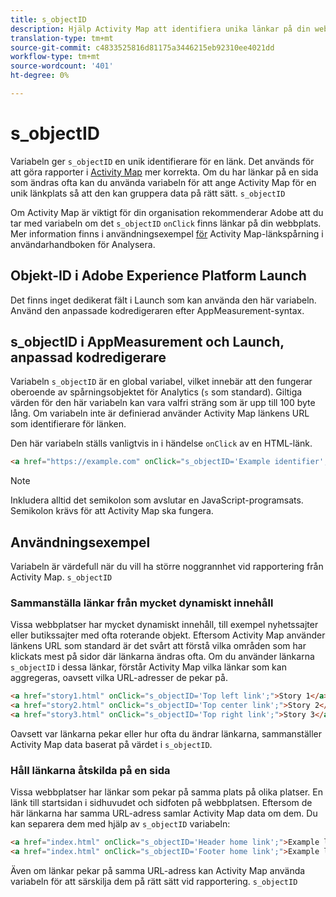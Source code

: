 ```yaml
---
title: s_objectID
description: Hjälp Activity Map att identifiera unika länkar på din webbplats.
translation-type: tm+mt
source-git-commit: c4833525816d81175a3446215eb92310ee4021dd
workflow-type: tm+mt
source-wordcount: '401'
ht-degree: 0%

---
```



# s_objectID

Variabeln ger `s_objectID` en unik identifierare för en länk. Det används för att göra rapporter i [Activity Map](/help/analyze/activity-map/activity-map.md) mer korrekta. Om du har länkar på en sida som ändras ofta kan du använda variabeln för att ange Activity Map för en unik länkplats så att den kan gruppera data på rätt sätt. `s_objectID`

Om Activity Map är viktigt för din organisation rekommenderar Adobe att du tar med variabeln om det `s_objectID` `onClick` finns länkar på din webbplats. Mer information finns i användningsexempel [för](/help/analyze/activity-map/activitymap-link-tracking/activitymap-link-tracking-use-case.md) Activity Map-länkspårning i användarhandboken för Analysera.

## Objekt-ID i Adobe Experience Platform Launch

Det finns inget dedikerat fält i Launch som kan använda den här variabeln. Använd den anpassade kodredigeraren efter AppMeasurement-syntax.

## s_objectID i AppMeasurement och Launch, anpassad kodredigerare

Variabeln `s_objectID` är en global variabel, vilket innebär att den fungerar oberoende av spårningsobjektet för Analytics (`s` som standard). Giltiga värden för den här variabeln kan vara valfri sträng som är upp till 100 byte lång. Om variabeln inte är definierad använder Activity Map länkens URL som identifierare för länken.

Den här variabeln ställs vanligtvis in i händelse `onClick` av en HTML-länk.

```HTML
<a href="https://example.com" onClick="s_objectID='Example identifier';">Example link</a>
```

>[!NOTE]
>
>Inkludera alltid det semikolon som avslutar en JavaScript-programsats. Semikolon krävs för att Activity Map ska fungera.

## Användningsexempel

Variabeln är värdefull när du vill ha större noggrannhet vid rapportering från Activity Map. `s_objectID`

### Sammanställa länkar från mycket dynamiskt innehåll

Vissa webbplatser har mycket dynamiskt innehåll, till exempel nyhetssajter eller butikssajter med ofta roterande objekt. Eftersom Activity Map använder länkens URL som standard är det svårt att förstå vilka områden som har klickats mest på sidor där länkarna ändras ofta. Om du använder länkarna `s_objectID` i dessa länkar, förstår Activity Map vilka länkar som kan aggregeras, oavsett vilka URL-adresser de pekar på.

```HTML
<a href="story1.html" onClick="s_objectID='Top left link';">Story 1</a>
<a href="story2.html" onClick="s_objectID='Top center link';">Story 2</a>
<a href="story3.html" onClick="s_objectID='Top right link';">Story 3</a>
```

Oavsett var länkarna pekar eller hur ofta du ändrar länkarna, sammanställer Activity Map data baserat på värdet i `s_objectID`.

### Håll länkarna åtskilda på en sida

Vissa webbplatser har länkar som pekar på samma plats på olika platser. En länk till startsidan i sidhuvudet och sidfoten på webbplatsen. Eftersom de här länkarna har samma URL-adress samlar Activity Map data om dem. Du kan separera dem med hjälp av `s_objectID` variabeln:

```HTML
<a href="index.html" onClick="s_objectID='Header home link';">Example link in Header</a>
<a href="index.html" onClick="s_objectID='Footer home link';">Example link in Footer</a>
```

Även om länkar pekar på samma URL-adress kan Activity Map använda variabeln för att särskilja dem på rätt sätt vid rapportering. `s_objectID`
